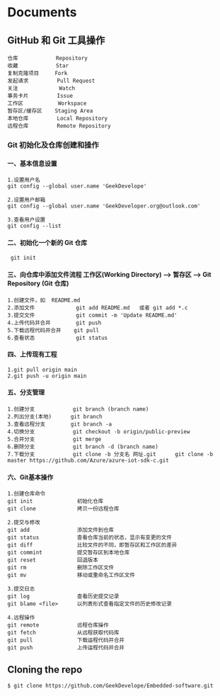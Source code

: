 # Documents
## GitHub 和 Git 工具操作
    仓库            Repository
    收藏            Star
    复制克隆项目     Fork
    发起请求         Pull Request
    关注             Watch
    事务卡片         Issue
    工作区           Workspace    
    暂存区/缓存区    Staging Area       
    本地仓库         Local Repository   
    远程仓库         Remote Repository  

### Git 初始化及仓库创建和操作

#### 一、基本信息设置
    1.设置用户名
    git config --global user.name 'GeekDevelope'

    2.设置用户邮箱
    git config --global user.name 'GeekDeveloper.org@outlook.com'

    3.查看用户设置
    git config --list

#### 二、初始化一个新的 Git 仓库
     git init

#### 三、向仓库中添加文件流程   工作区(Working Directory)   -->   暂存区    -->   Git Repository (Git 仓库)
    1.创建文件，如  README.md
    2.添加文件             git add README.md   或者 git add *.c
    3.提交文件             git commit -m 'Update README.md'
    4.上传代码并合并        git push
    5.下载远程代码并合并    git pull
    6.查看状态             git status

#### 四、上传现有工程

    1.git pull origin main
    2.git push -u origin main

#### 五、分支管理

    1.创建分支            git branch (branch name)
    2.列出分支(本地)      git branch
    3.查看远程分支        git branch -a
    4.切换分支            git checkout -b origin/public-preview
    5.合并分支            git merge
    6.删除分支            git branch -d (branch name)
    7.下载分支            git clone -b 分支名 网址.git      git clone -b master https://github.com/Azure/azure-iot-sdk-c.git

#### 六、Git基本操作

    1.创建仓库命令
    git init              初始化仓库
    git clone             拷贝一份远程仓库

    2.提交与修改
    git add               添加文件到仓库
    git status            查看仓库当前的状态，显示有变更的文件
    git diff              比较文件的不同，即暂存区和工作区的差异
    git commint           提交暂存区到本地仓库
    git reset             回退版本
    git rm                删除工作区文件
    git mv                移动或重命名工作区文件

    3.提交日志
    git log               查看历史提交记录
    git blame <file>      以列表形式查看指定文件的历史修改记录

    4.远程操作
    git remote            远程仓库操作
    git fetch             从远程获取代码库
    git pull              下载运程代码并合并
    git push              上传运程代码并合并


## Cloning the repo

    $ git clone https://github.com/GeekDevelope/Embedded-software.git
    

